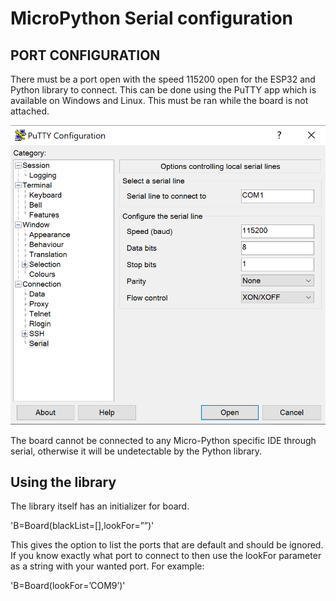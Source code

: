 # MicroPython Serial configuration

## PORT CONFIGURATION
There must be a port open with the speed 115200 open for the ESP32 and Python library to connect. This can be done using the PuTTY app which is available on Windows and Linux. This must be ran while the board is not attached.

![image of PuTTY](Assets/enable.png)

The board cannot be connected to any Micro-Python specific IDE through serial, otherwise it will be undetectable by the Python library.

## Using the library

The library itself has an initializer for board.

'B=Board(blackList=[],lookFor=””)'

This gives the option to list the ports that are default and should be ignored. If you know exactly what port to connect to then use the lookFor parameter as a string with your wanted port. For example:

'B=Board(lookFor=’COM9’)'
